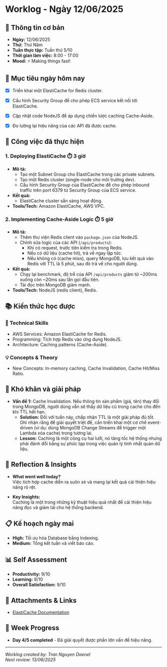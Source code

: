 # Worklog - Ngày 12/06/2025

## 📅 Thông tin cơ bản

- **Ngày:** 12/06/2025  
- **Thứ:** Thứ Năm  
- **Tuần thực tập:** Tuần thứ 5/10  
- **Thời gian làm việc:** 8:00 - 17:00  
- **Mood:** ⚡️ Making things fast!



## 🎯 Mục tiêu ngày hôm nay

- [x] Triển khai một ElastiCache for Redis cluster.
- [x] Cấu hình Security Group để cho phép ECS service kết nối tới ElastiCache.
- [x] Cập nhật code NodeJS để áp dụng chiến lược caching Cache-Aside.
- [x] Đo lường lại hiệu năng của các API đã được cache.



## 💼 Công việc đã thực hiện

### 1. Deploying ElastiCache ⏱️ 3 giờ

- **Mô tả:**
  - Tạo một Subnet Group cho ElastiCache trong các private subnets.
  - Tạo một Redis cluster (single-node cho môi trường dev).
  - Cấu hình Security Group của ElastiCache để cho phép inbound traffic trên port 6379 từ Security Group của ECS service.
- **Kết quả:**
  - ElastiCache cluster sẵn sàng hoạt động.
- **Tools/Tech:** Amazon ElastiCache, AWS VPC.

### 2. Implementing Cache-Aside Logic ⏱️ 5 giờ

- **Mô tả:**
  - Thêm thư viện Redis client vào `package.json` của NodeJS.
  - Chỉnh sửa logic của các API (`/api/products`):
    - Khi có request, trước tiên kiểm tra trong Redis.
    - Nếu có dữ liệu (cache hit), trả về ngay lập tức.
    - Nếu không có (cache miss), query MongoDB, lưu kết quả vào Redis với TTL là 5 phút, sau đó trả về cho người dùng.
- **Kết quả:**
  - Chạy lại benchmark, độ trễ của API `/api/products` giảm từ ~200ms xuống còn ~20ms sau lần gọi đầu tiên.
  - Tải đọc trên MongoDB giảm mạnh.
- **Tools/Tech:** NodeJS (redis client), Redis.



## 📚 Kiến thức học được

### 🔧 Technical Skills

- AWS Services: Amazon ElastiCache for Redis.
- Programming: Tích hợp Redis vào ứng dụng NodeJS.
- Architecture: Caching patterns (Cache-Aside).

### 💡 Concepts & Theory

- New Concepts: In-memory caching, Cache Invalidation, Cache Hit/Miss Ratio.



## 🚧 Khó khăn và giải pháp

- **Vấn đề 1:** Cache Invalidation. Nếu thông tin sản phẩm (giá, tên) thay đổi trong MongoDB, người dùng vẫn sẽ thấy dữ liệu cũ trong cache cho đến khi TTL hết hạn.
  - **Solution:** Đối với tuần này, chấp nhận TTL là một giải pháp đủ tốt. Ghi nhận rằng để giải quyết triệt để, cần triển khai một cơ chế event-driven (ví dụ: dùng MongoDB Change Streams để trigger một Lambda xóa cache) trong tương lai.
  - **Lesson:** Caching là một công cụ hai lưỡi, nó tăng tốc hệ thống nhưng phải đánh đổi bằng sự phức tạp trong việc quản lý tính nhất quán dữ liệu.



## 💭 Reflection & Insights

- **What went well today?**  
  Việc tích hợp cache diễn ra suôn sẻ và mang lại kết quả cải thiện hiệu năng rõ rệt.

- **Key Insights:**  
  Caching là một trong những kỹ thuật hiệu quả nhất để cải thiện hiệu năng đọc và giảm tải cho hệ thống backend.



## 📋 Kế hoạch ngày mai

- **High:** Tối ưu hóa Database bằng Indexing.
- **Medium:** Tổng kết tuần và viết báo cáo.


## 📊 Self Assessment

- **Productivity:** 9/10
- **Learning:** 9/10
- **Overall Satisfaction:** 9/10


## 📎 Attachments & Links

- [ElastiCache Documentation](https://aws.amazon.com/vi/caching/best-practices/)



## 🎯 Week Progress

- **Day 4/5 completed** - Đã giải quyết được phần lớn vấn đề hiệu năng.

---

_Worklog created by: Tran Nguyen Daenel_  
_Next review: 13/06/2025_